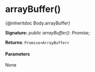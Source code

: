 # arrayBuffer()

{@inheritdoc Body.arrayBuffer}

**Signature:** _public arrayBuffer(): Promise<ArrayBuffer>;_

**Returns**: `Promise<ArrayBuffer>`



#### Parameters
None

